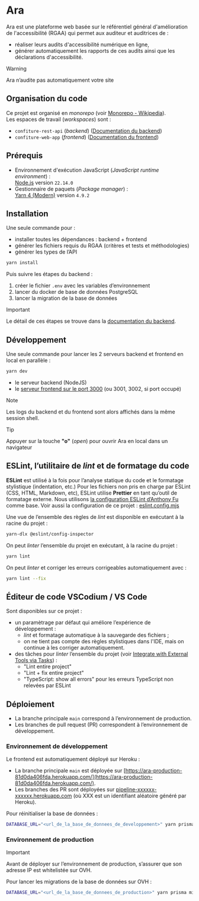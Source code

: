 # Ara

Ara est une plateforme web basée sur le référentiel général d'amélioration de l'accessibilité (RGAA) qui permet aux auditeur et auditrices de :

- réaliser leurs audits d'accessibilité numérique en ligne,
- générer automatiquement les rapports de ces audits ainsi que les déclarations d'accessibilité.

> [!WARNING]
> Ara n’audite pas automatiquement votre site

## Organisation du code

Ce projet est organisé en _monorepo_ (voir [Monorepo - Wikipedia](https://en.wikipedia.org/wiki/Monorepo)).\
Les espaces de travail (_workspaces_) sont :

- `confiture-rest-api` (_backend_) ([Documentation du backend](./confiture-rest-api/README.md))
- `confiture-web-app` (_frontend_) ([Documentation du frontend](./confiture-web-app/README.md))

## Prérequis

- Environnement d'exécution JavaScript (_JavaScript runtime environment_) :\
  [Node.js](https://nodejs.org) version `22.14.0`
- Gestionnaire de paquets (_Package manager_) :\
  [Yarn 4 (Modern)](https://yarnpkg.com/) version `4.9.2`

## Installation

Une seule commande pour :

- installer toutes les dépendances : backend + frontend
- générer les fichiers requis du RGAA (critères et tests et méthodologies)
- générer les types de l’API

```sh
yarn install
```

Puis suivre les étapes du backend :

1. créer le fichier `.env` avec les variables d’environnement
2. lancer du docker de base de données PostgreSQL
3. lancer la migration de la base de données

> [!IMPORTANT]
> Le détail de ces étapes se trouve dans la [documentation du backend](./confiture-rest-api/README.md).

## Développement

Une seule commande pour lancer les 2 serveurs backend et frontend en local en parallèle :

```sh
yarn dev
```

- le serveur backend (NodeJS)
- le [serveur frontend sur le port 3000](http://localhost:3000) (ou 3001, 3002, si port occupé)

> [!NOTE]
> Les logs du backend et du frontend sont alors affichés dans la même session shell.

> [!TIP]
> Appuyer sur la touche **"o"** (_open_) pour ouvrir Ara en local dans un navigateur

## ESLint, l’utilitaire de _lint_ et de formatage du code

**ESLint** est utilisé à la fois pour l’analyse statique du code et le formatage stylistique (indentation, etc.)
Pour les fichiers non pris en charge par ESLint (CSS, HTML, Markdown, etc), ESLint utilise **Prettier** en tant qu’outil de formatage externe.
Nous utilisons [la configuration ESLint d’Anthony Fu](https://github.com/antfu/eslint-config) comme base.
Voir aussi la configuration de ce projet : [eslint.config.mjs](https://github.com/DISIC/Ara/blob/main/eslint.config.mjs)

Une vue de l’ensemble des règles de _lint_ est disponible en exécutant à la racine du projet :

```sh
yarn-dlx @eslint/config-inspector
```

On peut _linter_ l’ensemble du projet en exécutant, à la racine du projet :

```sh
yarn lint
```

On peut _linter_ et corriger les erreurs corrigeables automatiquement avec :

```sh
yarn lint --fix
```

## Éditeur de code VSCodium / VS Code

Sont disponibles sur ce projet :

- un paramètrage par défaut qui améliore l’expérience de développement :
  - _lint_ et formatage automatique à la sauvegarde des fichiers ;
  - on ne tient pas compte des règles stylistiques dans l'IDE, mais on continue à les corriger automatiquement.
- des tâches pour _linter_ l’ensemble du projet (voir [Integrate with External Tools via Tasks](https://code.visualstudio.com/docs/debugtest/tasks)) :
  - "Lint entire project"
  - "Lint + fix entire project"
  - "TypeScript: show all errors" pour les erreurs TypeScript non relevées par ESLint

## Déploiement

- La branche principale `main` correspond à l’environnement de production.
- Les branches de pull request (PR) correspondent à l’environnement de développement.

### Environnement de développement

Le frontend est automatiquement déployé sur Heroku :

- La branche principale `main` est déployée sur [https://ara-production-81d0da406fda.herokuapp.com/](https://ara-production-81d0da406fda.herokuapp.com/).
- Les branches des PR sont déployées sur [pipeline-xxxxxx-xxxxxx.herokuapp.com](pipeline-xxxxxx-xxxxxx.herokuapp.com) (où XXX est un identifiant aléatoire généré par Heroku).

Pour réinitialiser la base de données :

```sh
DATABASE_URL="<url_de_la_base_de_donnees_de_developpement>" yarn prisma migrate reset
```

### Environnement de production

> [!IMPORTANT]
> Avant de déployer sur l’environnement de production, s’assurer que son adresse IP est whitelistée sur OVH.

Pour lancer les migrations de la base de données sur OVH :

```sh
DATABASE_URL="<url_de_la_base_de_donnees_de_production>" yarn prisma migrate deploy
```
